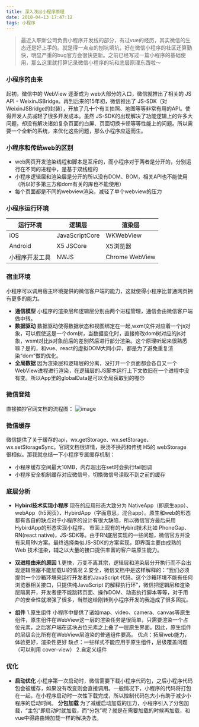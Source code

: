 ```yaml
---
title: 深入浅出小程序原理
date: 2018-04-13 17:47:12
tags: 小程序
---
```

>最近入职新公司负责小程序开发线的部分，有过vue的经历，其实微信的生态还是好上手的。就是得一点点的刨坑填坑，好在微信小程序的社区还算勤快，明显严重的bug官方会很快更新。之前已经写过一篇小程序的基础使用，那么这里就打算记录微信小程序的坑和底层原理东西啦～

### 小程序的由来
起初，微信中的 WebView 逐渐成为 web大部分的入口，微信就推出了相关的 JS API - WeixinJSBridge。再到后来的15年初，微信推出了 JS-SDK（对WeixinJSBridge的封装），开放了几十个有关拍照、地图等等非常有用的API。使得开发人员减轻了很多开发成本。虽然 JS-SDK的出现解决了功能逻辑上的许多大问题，却没有解决诸如复杂页面的白屏、页面切换卡顿等等性能上的问题。所以需要一个全新的系统，来优化这些问题，那么小程序应运而生。

### 小程序和传统web的区别
- web网页开发渲染线程和脚本是互斥的，而小程序对于两者是分开的，分别运行在不同的进程中，是基于双线程的
- 小程序逻辑层和渲染层是分开的所以没有DOM、BOM，相关API也不能使用（所以好多第三方和dom有关的库也不能使用）
- 每个页面都是不同的webview渲染，减轻了单个webview的压力

### 小程序运行环境

|运行环境| 逻辑层 | 渲染层
|--|--|--|
| iOS | JavaScriptCore | WKWebView
| Android| X5 JSCore | X5浏览器
| 小程序开发工具| NWJS | Chrome WebView

### 宿主环境
小程序可以调用宿主环境提供的微信客户端的能力，这就使得小程序比普通网页拥有更多的能力。
- **通信模型**
小程序的渲染层和逻辑层分别由两个进程管理，通信会由微信客户端做中转。
- **数据驱动**
数据驱动使得数据状态和视图绑定在一起,wxml文件对应着一个js对象，可以假使这是一个dom树，当数据变化时，直接修改dom树对应的js对象，wxml对比js对象前后的差别然后进行部分渲染。这个原理听起来很熟悉嘛？是的，和vue、react的虚拟DOM大同小异，都是为了避免重复渲染“dom”做的优化。
- **全局数据**
因为渲染层和逻辑层的分离，没打开一个页面都会各自又一个 WebView进程进行渲染，在逻辑层的JS脚本运行上下文依旧在一个进程中没有变。所以App里的globalData是可以全局获取到的喔😯

### 微信登陆
直接摘抄官网文档的流程图：
![image](http://wx4.sinaimg.cn/mw690/a73bc6a1ly1fqgmpvs1rvj21hc0u4q6t.jpg)

### 微信缓存
微信提供了关于缓存的api，wx.getStorage、wx.setStorage、wx.setStorageSync。官网文档很详情，换汤不换药和传统 H5的 webStorage 很相似。那我就总结一下小程序专属缓存机制：
- 小程序缓存空间最大10MB，内存超出在set时会执行fail回调
- 小程序安全机制缓存对应微信号，切换微信号读取不到之前的缓存

### 底层分析
- **Hybird技术实现小程序**
现在的应用形态大致分为 NativeApp（即原生app）、webApp（h5网页）、HybirdApp（字面意思，混合app）。原生和web的形态都有各自的缺点对于小程序的设计有很大缺陷，所以微信官方最后采用 HybirdApp的形态实现小程序。
市面上现有的Hybird技术比如 PhoneGap、RN(react native)，JS-SDK等。由于RN底层实现的一些问题，微信官方并没有采用RN方案。最终选择类似JS-SDK的方案实现，即界面主要由成熟的 Web 技术渲染，辅之以大量的接口提供丰富的客户端原生能力。
- **双进程由来的原因**
1.更快，万变不离其宗，逻辑层和渲染层分开执行而不会出现逻辑阻塞不能加载UI的情况
2.安全，微信文档中是这样解释的：“我们必须提供一个沙箱环境来运行开发者的JavaScript 代码。这个沙箱环境不能有任何浏览器相关接口，只提供纯JavaScript 的解释执行环”，微信把逻辑层和渲染层隔离开，开发者便不能跳转页面、操作DOM、动态执行脚本等等，对于用户的安全性就增强了很多，当然这给刚转到小程序开发的我造成了很多困扰。

- **组件**
1.原生组件
小程序中提供了诸如map、video、camera、canvas等原生组件，原生组件在WebView这一层的渲染任务是很简单，只需要渲染一个占位元素，之后客户端在这块占位元素之上叠了一层原生界面。因此，原生组件的层级会比所有在WebView层渲染的普通组件要高。
优点：拓展web能力，体验更好，渲染性更好
缺点：一些样式不能应用于原生组件，层级覆盖问题（可以利用 cover-view）
2.自定义组件

### 优化
- **启动优化**
小程序第一次启动时，微信需要下载小程序代码包，之后小程序代码包会被缓存，如果没有改变则会直接调用。一般情况下，小程序的代码将打包在一起，在小程序启动时一次性下载完成，所以控制代码包大小有助于减少小程序的启动时间。
**分包加载**
为了减缓启动加载的压力，小程序引入了分包加载，“主包”即启动时就加载，而“分包”呢？就是在需要加载的时候再加载，和vue中得路由懒加载一样的解决办法。


